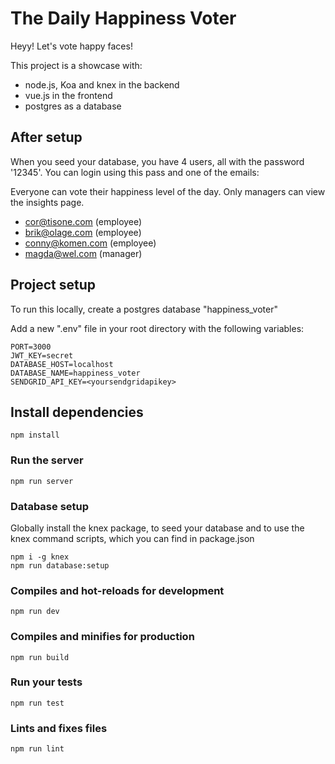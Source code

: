 # The Daily Happiness Voter
Heyy! Let's vote happy faces!

This project is a showcase with:

* node.js, Koa and knex in the backend
* vue.js in the frontend
* postgres as a database

## After setup
When you seed your database, you have 4 users, all with the password '12345'. You can login using this pass and one of the emails:

Everyone can vote their happiness level of the day. Only managers can view the insights page.

* cor@tisone.com (employee)
* brik@olage.com (employee)
* conny@komen.com (employee)
* magda@wel.com (manager)

## Project setup

To run this locally, create a postgres database "happiness_voter"

Add a new ".env" file in your root directory with the following variables:
```
PORT=3000
JWT_KEY=secret
DATABASE_HOST=localhost
DATABASE_NAME=happiness_voter
SENDGRID_API_KEY=<yoursendgridapikey>
```

## Install dependencies
```
npm install
```

### Run the server
```
npm run server
```

### Database setup
Globally install the knex package, to seed your database and to use the knex command scripts, which you can find in package.json
```
npm i -g knex
npm run database:setup
```

### Compiles and hot-reloads for development
```
npm run dev
```

### Compiles and minifies for production
```
npm run build
```

### Run your tests
```
npm run test
```

### Lints and fixes files
```
npm run lint
```
